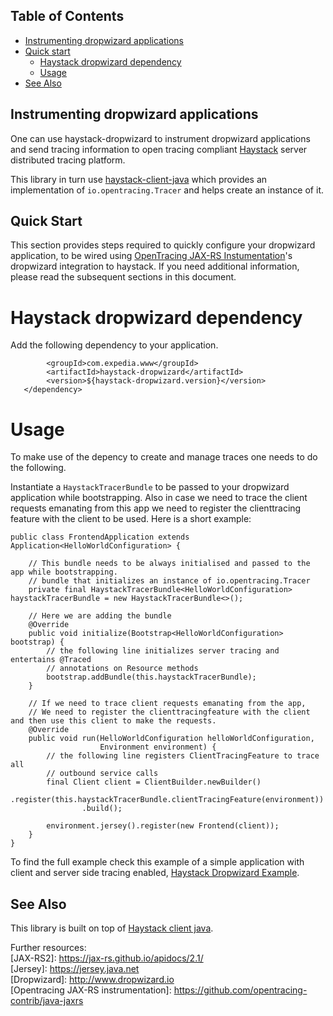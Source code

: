## Table of Contents

- [Instrumenting dropwizard applications](#Instrumenting-dropwizard-applications)
- [Quick start](#quick-start)
  * [Haystack dropwizard dependency](#haystack-dropwizard-dependency)
  * [Usage](#Usage)
- [See Also](#See-also)

## Instrumenting dropwizard applications
One can use haystack-dropwizard to instrument dropwizard applications and send tracing information to open tracing compliant [Haystack](https://expediadotcom.github.io/haystack) server distributed tracing platform.

This library in turn use [haystack-client-java](https://github.com/ExpediaDotCom/haystack-client-java) which provides an implementation of `io.opentracing.Tracer` and helps create an instance of it.

## Quick Start
This section provides steps required to quickly configure your dropwizard application, to be wired using [OpenTracing JAX-RS Instumentation](https://github.com/opentracing-contrib/java-jaxrs)'s dropwizard integration to haystack.
If you need additional information, please read the subsequent sections in this document.

# Haystack dropwizard dependency
Add the following dependency to your application.

```<dependency>
        <groupId>com.expedia.www</groupId>
        <artifactId>haystack-dropwizard</artifactId>
        <version>${haystack-dropwizard.version}</version>
   </dependency>
```

# Usage
To make use of the depency to create and manage traces one needs to do the following.

Instantiate a `HaystackTracerBundle` to be passed to your dropwizard application while bootstrapping. 
Also in case we need to trace the client requests emanating from this app we need to register the clienttracing feature with the client to be used. 
Here is a short example:

```
public class FrontendApplication extends Application<HelloWorldConfiguration> {
    
    // This bundle needs to be always initialised and passed to the app while bootstrapping.
    // bundle that initializes an instance of io.opentracing.Tracer
    private final HaystackTracerBundle<HelloWorldConfiguration> haystackTracerBundle = new HaystackTracerBundle<>();

    // Here we are adding the bundle
    @Override
    public void initialize(Bootstrap<HelloWorldConfiguration> bootstrap) {
        // the following line initializes server tracing and entertains @Traced
        // annotations on Resource methods
        bootstrap.addBundle(this.haystackTracerBundle);
    }

    // If we need to trace client requests emanating from the app,
    // We need to register the clienttracingfeature with the client and then use this client to make the requests.
    @Override
    public void run(HelloWorldConfiguration helloWorldConfiguration,
                    Environment environment) {
        // the following line registers ClientTracingFeature to trace all
        // outbound service calls
        final Client client = ClientBuilder.newBuilder()
                .register(this.haystackTracerBundle.clientTracingFeature(environment))
                .build();

        environment.jersey().register(new Frontend(client));
    }
}
```
To find the full example check this example of a simple application with client and server side tracing enabled,
[Haystack Dropwizard Example](https://github.com/ExpediaDotCom/haystack-dropwizard-example).

## See Also 
This library is built on top of [Haystack client java](https://github.com/ExpediaDotCom/haystack-client-java).

Further resources:  
[JAX-RS2]: https://jax-rs.github.io/apidocs/2.1/  
[Jersey]: https://jersey.java.net  
[Dropwizard]: http://www.dropwizard.io  
[Opentracing JAX-RS instrumentation]: https://github.com/opentracing-contrib/java-jaxrs  